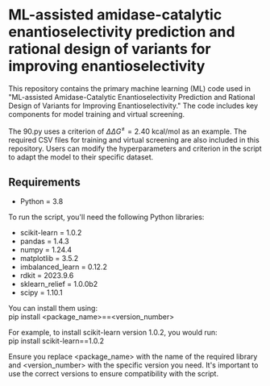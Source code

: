 # ML-assisted amidase-catalytic enantioselectivity prediction and rational design of variants for improving enantioselectivity
This repository contains the primary machine learning (ML) code used in "ML-assisted Amidase-Catalytic Enantioselectivity Prediction and Rational Design of Variants for Improving Enantioselectivity." The code includes key components for model training and virtual screening. 

The 90.py uses a criterion of $\Delta \Delta G^{\neq} = 2.40$ kcal/mol as an example. The required CSV files for training and virtual screening are also included in this repository. Users can modify the hyperparameters and criterion in the script to adapt the model to their specific dataset. 

## Requirements
- Python = 3.8

To run the script, you'll need the following Python libraries:
- scikit-learn = 1.0.2
- pandas = 1.4.3
- numpy = 1.24.4
- matplotlib = 3.5.2
- imbalanced_learn = 0.12.2
- rdkit = 2023.9.6
- sklearn_relief = 1.0.0b2
- scipy = 1.10.1
  
You can install them using:  
pip install <package_name>==<version_number>  
  
For example, to install scikit-learn version 1.0.2, you would run:  
pip install scikit-learn==1.0.2

Ensure you replace <package_name> with the name of the required library and <version_number> with the specific version you need. It's important to use the correct versions to ensure compatibility with the script.
